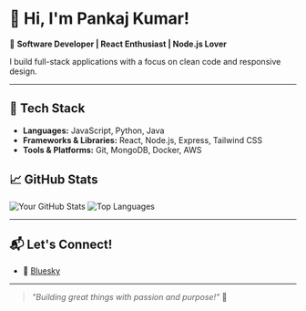 # 👋 Hi, I'm Pankaj Kumar!

🚀 **Software Developer | React Enthusiast | Node.js Lover**

I build full-stack applications with a focus on clean code and responsive design.

---

## 🔧 Tech Stack
- **Languages:** JavaScript, Python, Java
- **Frameworks & Libraries:** React, Node.js, Express, Tailwind CSS
- **Tools & Platforms:** Git, MongoDB, Docker, AWS


## 📈 GitHub Stats
![Your GitHub Stats](https://github-readme-stats.vercel.app/api?username=kithogun666dunnel&show_icons=true&theme=radical)
![Top Languages](https://github-readme-stats.vercel.app/api/top-langs/?username=kithogun666dunnel&layout=compact&theme=radical)

---

## 📬 Let's Connect!
- 🦋 [Bluesky](https://bsky.app/profile/devpankaj.bsky.social)

---

> *"Building great things with passion and purpose!"* 🚀
